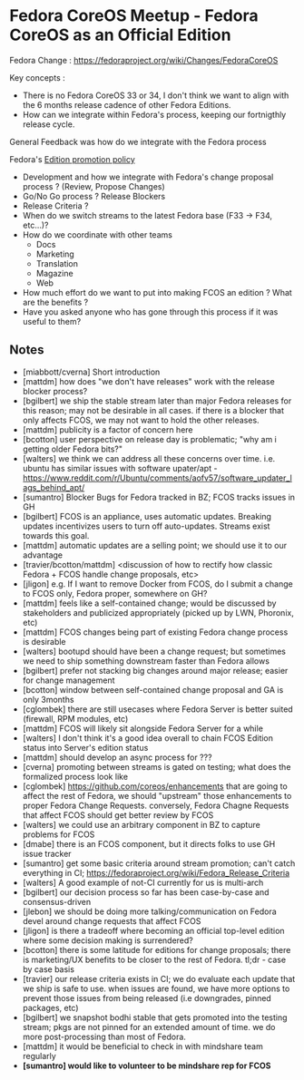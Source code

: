 # Fedora CoreOS Meetup - Fedora CoreOS as an Official Edition

Fedora Change : https://fedoraproject.org/wiki/Changes/FedoraCoreOS

Key concepts :
* There is no Fedora CoreOS 33 or 34, I don't think we want to align with the 6 months release cadence of other Fedora Editions.
* How can we integrate within Fedora's process, keeping our fortnigthly release cycle.


General Feedback was how do we integrate with the Fedora process

Fedora's [Edition promotion policy](https://docs.fedoraproject.org/en-US/council/policy/edition-promotion-policy/)
* Development and how we integrate with Fedora's change proposal process ? (Review, Propose Changes)
* Go/No Go process ? Release Blockers
* Release Criteria ?
* When do we switch streams to the latest Fedora base (F33 -> F34, etc...)?
* How do we coordinate with other teams
    * Docs
    * Marketing
    * Translation
    * Magazine
    * Web
* How much effort do we want to put into making FCOS an edition ? What are the benefits ?
* Have you asked anyone who has gone through this process if it was useful to them?

## Notes

- [miabbott/cverna] Short introduction
- [mattdm] how does "we don't have releases" work with the release blocker process?
- [bgilbert] we ship the stable stream later than major Fedora releases for this reason; may not be desirable in all cases.  if there is a blocker that only affects FCOS, we may not want to hold the other releases.
- [mattdm] publicity is a factor of concern here
- [bcotton] user perspective on release day is problematic; "why am i getting older Fedora bits?"
- [walters] we think we can address all these concerns over time. i.e. ubuntu has similar issues with software upater/apt - https://www.reddit.com/r/Ubuntu/comments/aofv57/software_updater_lags_behind_apt/
- [sumantro] Blocker Bugs for Fedora tracked in BZ; FCOS tracks issues in GH
- [bgilbert] FCOS is an appliance, uses automatic updates.  Breaking updates incentivizes users to turn off auto-updates. Streams exist towards this goal.
- [mattdm] automatic updates are a selling point; we should use it to our advantage
- [travier/bcotton/mattdm] <discussion of how to rectify how classic Fedora + FCOS handle change proposals, etc>
- [jligon] e.g. If I want to remove Docker from FCOS, do I submit a change to FCOS only, Fedora proper, somewhere on GH?
- [mattdm] feels like a self-contained change; would be discussed by stakeholders and publicized appropriately (picked up by LWN, Phoronix, etc)
- [mattdm] FCOS changes being part of existing Fedora change process is desirable
- [walters] bootupd should have been a change request; but sometimes we need to ship something downstream faster than Fedora allows
- [bgilbert] prefer not stacking big changes around major release; easier for change management
- [bcotton] window between self-contained change proposal and GA is only 3months
- [cglombek] there are still usecases where Fedora Server is better suited (firewall, RPM modules, etc)
- [mattdm] FCOS will likely sit alongside Fedora Server for a while
- [walters] I don't think it's a good idea overall to chain FCOS Edition status into Server's edition status
- [mattdm] should develop an async process for ???
- [cverna] promoting between streams is gated on testing; what does the formalized process look like
- [cglombek] https://github.com/coreos/enhancements that are going to affect the rest of Fedora, we should "upstream" those enhancements to proper Fedora Change Requests.  conversely, Fedora Chagne Requests that affect FCOS should get better review by FCOS
- [walters] we could use an arbitrary component in BZ to capture problems for FCOS
- [dmabe] there is an FCOS component, but it directs folks to use GH issue tracker
- [sumantro] get some basic criteria around stream promotion; can't catch everything in CI; https://fedoraproject.org/wiki/Fedora_Release_Criteria
- [walters] A good example of not-CI currently for us is multi-arch
- [bgilbert] our decision process so far has been case-by-case and consensus-driven
- [jlebon] we should be doing more talking/communication on Fedora devel around change requests that affect FCOS
- [jligon] is there a tradeoff where becoming an official top-level edition where some decision making is surrendered?
- [bcotton] there is some latitude for editions for change proposals; there is marketing/UX benefits to be closer to the rest of Fedora. tl;dr - case by case basis
- [travier] our release criteria exists in CI; we do evaluate each update that we ship is safe to use. when issues are found, we have more options to prevent those issues from being released (i.e downgrades, pinned packages, etc)
- [bgilbert] we snapshot bodhi stable that gets promoted into the testing stream; pkgs are not pinned for an extended amount of time. we do more post-processing than most of Fedora.
- [mattdm] it would be beneficial to check in with mindshare team regularly
- **[sumantro] would like to volunteer to be mindshare rep for FCOS**

